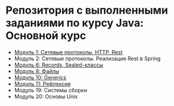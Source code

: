 # Репозитория с выполненными заданиями по курсу Java: Основной курс

- [Модуль 1: Сетевые протоколы. HTTP. Rest](https://github.com/GaninM/java-main-course/tree/main/module1-rest)
- Модуль 2: Сетевые протоколы. Реализация Rest в Spring
- [Модуль 6: Records, Sealed-классы](https://github.com/GaninM/java-main-course/tree/main/module6-records-and-sealed)
- [Модуль 8: Файлы](https://github.com/GaninM/java-main-course/tree/main/module8-file-tree-check)
- [Модуль 10: Generics](https://github.com/GaninM/java-main-course/tree/main/module10-generics)
- [Модуль 11: Рефлексия](https://github.com/GaninM/java-main-course/tree/main/module11-reflection)
- Модуль 19: Системы сборки
- Модуль 20: Основы Unix
